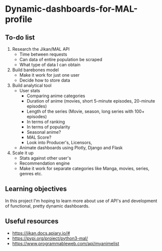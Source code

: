 # Dynamic-dashboards-for-MAL-profile

## To-do list

1. Research the Jikan/MAL API
   * Time between requests
   * Can data of entire population be scraped
   * What type of data I can obtain
2. Build barebones model
   * Make it work for just one user
   * Decide how to store data
3. Build analytical tool
   * User stats
     * Comparing anime categories
     * Duration of anime (movies, short 5-minute episodes, 20-minute episodes)
     * Length of the series (Movie, season, long series with 100+ episodes)
     * In terms of ranking
     * In terms of popularity
     * Seasonal anime?
     * MAL Score?
     * Look into Producer's, Licensors, 
   * Animate dashboards using Plotly, Django and Flask
4. Scale it up
   * Stats against other user's
   * Recommendation engine
   * Make it work for separate categories like Manga, movies, series, genres etc.
   
## Learning objectives

In this project I'm hoping to learn more about use of API's and development of functional, pretty dynamic dashboards.


## Useful resources

* https://jikan.docs.apiary.io/#
* https://pypi.org/project/python3-mal/
* https://www.programmableweb.com/api/myanimelist
